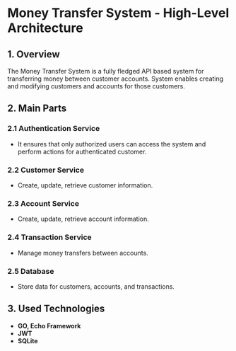 # Money Transfer System - High-Level Architecture

## 1. Overview

The Money Transfer System is a fully fledged API based system for transferring money between customer accounts.
System enables creating and modifying customers and accounts for those customers.

## 2. Main Parts

### 2.1 Authentication Service

- It ensures that only authorized users can access the system and perform actions for authenticated customer.

### 2.2 Customer Service

- Create, update, retrieve customer information.

### 2.3 Account Service

- Create, update, retrieve account information.

### 2.4 Transaction Service

- Manage money transfers between accounts.

### 2.5 Database

- Store data for customers, accounts, and transactions.

## 3. Used Technologies

- **GO, Echo Framework**
- **JWT**
- **SQLite**
